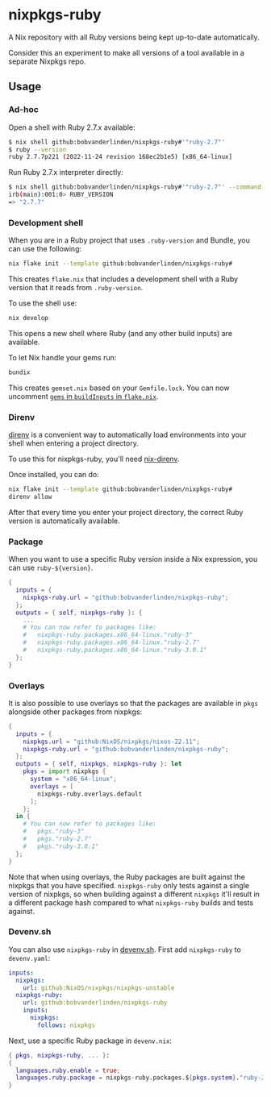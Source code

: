 # nixpkgs-ruby

A Nix repository with all Ruby versions being kept up-to-date automatically.

Consider this an experiment to make all versions of a tool available in a separate Nixpkgs repo.

## Usage

### Ad-hoc

Open a shell with Ruby 2.7.x available:

```sh
$ nix shell github:bobvanderlinden/nixpkgs-ruby#'"ruby-2.7"'
$ ruby --version
ruby 2.7.7p221 (2022-11-24 revision 168ec2b1e5) [x86_64-linux]
```

Run Ruby 2.7.x interpreter directly:

```sh
$ nix shell github:bobvanderlinden/nixpkgs-ruby#'"ruby-2.7"' --command irb
irb(main):001:0> RUBY_VERSION
=> "2.7.7"
```

### Development shell

When you are in a Ruby project that uses `.ruby-version` and Bundle, you can use the following:

```sh
nix flake init --template github:bobvanderlinden/nixpkgs-ruby#
```

This creates `flake.nix` that includes a development shell with a Ruby version that it reads from `.ruby-version`.

To use the shell use:

```sh
nix develop
```

This opens a new shell where Ruby (and any other build inputs) are available.

To let Nix handle your gems run:

```sh
bundix
```

This creates `gemset.nix` based on your `Gemfile.lock`. You can now uncomment [`gems` in `buildInputs` in `flake.nix`](https://github.com/bobvanderlinden/nixpkgs-ruby/blob/325b4724a801d3f9d0d26852858e30308759f746/template/flake.nix#L29).

### Direnv

[direnv](https://direnv.net/) is a convenient way to automatically load environments into your shell when entering a project directory.

To use this for nixpkgs-ruby, you'll need [nix-direnv](https://github.com/nix-community/nix-direnv).

Once installed, you can do:

```sh
nix flake init --template github:bobvanderlinden/nixpkgs-ruby#
direnv allow
```

After that every time you enter your project directory, the correct Ruby version is automatically available.

### Package

When you want to use a specific Ruby version inside a Nix expression, you can use `ruby-${version}`.

```nix
{
  inputs = {
    nixpkgs-ruby.url = "github:bobvanderlinden/nixpkgs-ruby";
  };
  outputs = { self, nixpkgs-ruby }: {
    ...
    # You can now refer to packages like:
    #   nixpkgs-ruby.packages.x86_64-linux."ruby-3"
    #   nixpkgs-ruby.packages.x86_64-linux."ruby-2.7"
    #   nixpkgs-ruby.packages.x86_64-linux."ruby-3.0.1"
  };
}
```

### Overlays

It is also possible to use overlays so that the packages are available in `pkgs` alongside other packages from nixpkgs:

```nix
{
  inputs = {
    nixpkgs.url = "github:NixOS/nixpkgs/nixos-22.11";
    nixpkgs-ruby.url = "github:bobvanderlinden/nixpkgs-ruby";
  };
  outputs = { self, nixpkgs, nixpkgs-ruby }: let
    pkgs = import nixpkgs {
      system = "x86_64-linux";
      overlays = [
        nixpkgs-ruby.overlays.default
      ];
    };
  in {
    # You can now refer to packages like:
    #   pkgs."ruby-3"
    #   pkgs."ruby-2.7"
    #   pkgs."ruby-3.0.1"
  };
}
```

Note that when using overlays, the Ruby packages are built against the nixpkgs that you have specified. `nixpkgs-ruby` only tests against a single version of nixpkgs, so when building against a different `nixpkgs` it'll result in a different package hash compared to what `nixpkgs-ruby` builds and tests against.

### Devenv.sh

You can also use `nixpkgs-ruby` in [devenv.sh](https://devenv.sh). First add `nixpkgs-ruby` to `devenv.yaml`:

```yaml
inputs:
  nixpkgs:
    url: github:NixOS/nixpkgs/nixpkgs-unstable
  nixpkgs-ruby:
    url: github:bobvanderlinden/nixpkgs-ruby
    inputs:
      nixpkgs:
        follows: nixpkgs
```

Next, use a specific Ruby package in `devenv.nix`:

```nix
{ pkgs, nixpkgs-ruby, ... }:
{
  languages.ruby.enable = true;
  languages.ruby.package = nixpkgs-ruby.packages.${pkgs.system}."ruby-2.7";
}
```

